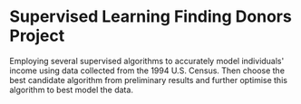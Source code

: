# Supervised Learning Finding Donors Project
 
Employing several supervised algorithms to accurately model individuals' income using data collected from the 1994 U.S. Census.
Then choose the best candidate algorithm from preliminary results and further optimise this algorithm to best model the data.

